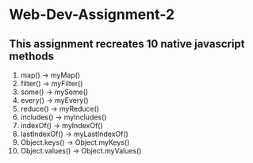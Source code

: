 # Web-Dev-Assignment-2

## This assignment recreates 10 native javascript methods
1. map() -> myMap()
2. filter() -> myFilter()
3. some() -> mySome()
4. every() -> myEvery()
5. reduce() -> myReduce()
6. includes() -> myIncludes()
7. indexOf() -> myIndexOf() 
8. lastIndexOf() -> myLastIndexOf()
9. Object.keys() -> Object.myKeys()
10. Object.values() -> Object.myValues()
